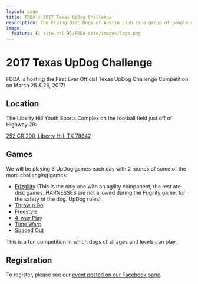 ```yaml
---
layout: page
title: FDDA's 2017 Texas UpDog Challenge
description: The Flying Disc Dogs of Austin club is a group of people and their dogs who meet to play games with flying discs and who compete in disc dog competitions.
image:
  feature: {{ site.url }}/FDDA-site/images/logo.png
---
```


# 2017 Texas UpDog Challenge

FDDA is hosting the First Ever Official Texas UpDog Challenge Competition on March 25 & 26, 2017!

## Location

The Liberty Hill Youth Sports Complex on the football field just off of Highway 29:

[252 CR 200, Liberty Hill, TX 78642](https://goo.gl/maps/ZbtZLrczKF82)

## Games

We will be playing 3 UpDog games each day with 2 rounds of some of the more challenging games:

-   [Frizgility](https://updogchallenge.com/frizgility/) (This is the only one with an agility component, the rest are disc games. HARNESSES are not allowed during the Frigility game, for the safety of the dog. UpDog rules)
-   [Throw n Go](https://updogchallenge.com/throwngo/)
-   [Freestyle](https://updogchallenge.com/freestyle-showcase/)
-   [4-way Play](https://updogchallenge.com/4wayplay/)
-   [Time Warp](https://updogchallenge.com/time-warp/)
-   [Spaced Out](https://updogchallenge.com/spaced-out/)

This is a fun competition in which dogs of all ages and levels can play.

## Registration

To register, please see our [event posted on our Facebook page](https://www.facebook.com/events/1765936510389282/).
